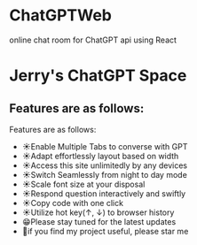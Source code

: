 # ChatGPTWeb
online chat room for ChatGPT api using React


# Jerry's ChatGPT Space
## Features are as follows:
Features are as follows:
- ☀️Enable Multiple Tabs to converse with GPT
- ☀️Adapt effortlessly layout based on width
- ☀️Access this site unlimitedly by any devices
- ☀️Switch Seamlessly from night to day mode
- ☀️Scale font size at your disposal
- ☀️Respond question interactively and swiftly
- ☀️Copy code with one click
- ☀️Utilize hot key(↑, ↓) to browser history
- 😁Please stay tuned for the latest updates
- 🙏if you find my project useful, please star me